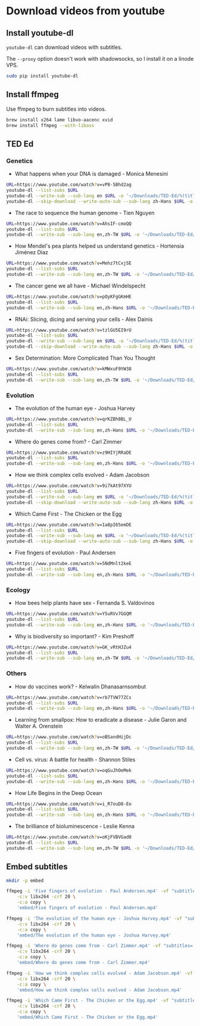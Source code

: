 # Download videos from youtube

## Install youtube-dl

`youtube-dl` can download videos with subtitles.

The `--proxy` option doesn't work with shadowsocks, so I install it on a linode VPS.

```bash
sudo pip install youtube-dl
```

## Install ffmpeg

Use ffmpeg to burn subtitles into videos.

```bash
brew install x264 lame libvo-aacenc xvid
brew install ffmpeg --with-libass
```

## TED Ed

### Genetics

* What happens when your DNA is damaged - Monica Menesini

```bash
URL=https://www.youtube.com/watch?v=vP8-5Bhd2ag
youtube-dl --list-subs $URL
youtube-dl --write-sub --sub-lang en $URL -o '~/Downloads/TED-Ed/%(title)s.%(ext)s'
youtube-dl --skip-download --write-auto-sub --sub-lang zh-Hans $URL -o '~/Downloads/TED-Ed/%(title)s.%(ext)s'
```

* The race to sequence the human genome - Tien Nguyen

```bash
URL=https://www.youtube.com/watch?v=AhsIF-cmoQQ
youtube-dl --list-subs $URL
youtube-dl --write-sub --sub-lang en,zh-TW $URL -o '~/Downloads/TED-Ed/%(title)s.%(ext)s'
```

* How Mendel's pea plants helped us understand genetics - Hortensia Jiménez Díaz

```bash
URL=https://www.youtube.com/watch?v=Mehz7tCxjSE
youtube-dl --list-subs $URL
youtube-dl --write-sub --sub-lang en,zh-TW $URL -o '~/Downloads/TED-Ed/%(title)s.%(ext)s'
```

* The cancer gene we all have - Michael Windelspecht

```bash
URL=https://www.youtube.com/watch?v=pOyKFgGKmHE
youtube-dl --list-subs $URL
youtube-dl --write-sub --sub-lang en,zh-Hans $URL -o '~/Downloads/TED-Ed/%(title)s.%(ext)s'
```

* RNAi: Slicing, dicing and serving your cells - Alex Dainis

```bash
URL=https://www.youtube.com/watch?v=tzlGU5EI9rU
youtube-dl --list-subs $URL
youtube-dl --write-sub --sub-lang en $URL -o '~/Downloads/TED-Ed/%(title)s.%(ext)s'
youtube-dl --skip-download --write-auto-sub --sub-lang zh-Hans $URL -o '~/Downloads/TED-Ed/%(title)s.%(ext)s'
```

* Sex Determination: More Complicated Than You Thought

```bash
URL=https://www.youtube.com/watch?v=kMWxuF9YW38
youtube-dl --list-subs $URL
youtube-dl --write-sub --sub-lang en,zh-TW $URL -o '~/Downloads/TED-Ed/%(title)s.%(ext)s'
```

### Evolution

* The evolution of the human eye - Joshua Harvey

```bash
URL=https://www.youtube.com/watch?v=qrKZBh8BL_U
youtube-dl --list-subs $URL
youtube-dl --write-sub --sub-lang en,zh-Hans $URL -o '~/Downloads/TED-Ed/%(title)s.%(ext)s'
```

* Where do genes come from? - Carl Zimmer

```bash
URL=https://www.youtube.com/watch?v=z9HIYjRRaDE
youtube-dl --list-subs $URL
youtube-dl --write-sub --sub-lang en,zh-Hans $URL -o '~/Downloads/TED-Ed/%(title)s.%(ext)s'
```

* How we think complex cells evolved - Adam Jacobson

```bash
URL=https://www.youtube.com/watch?v=9i7kAt97XYU
youtube-dl --list-subs $URL
youtube-dl --write-sub --sub-lang en $URL -o '~/Downloads/TED-Ed/%(title)s.%(ext)s'
youtube-dl --skip-download --write-auto-sub --sub-lang zh-Hans $URL -o '~/Downloads/TED-Ed/%(title)s.%(ext)s'
```

* Which Came First - The Chicken or the Egg

```bash
URL=https://www.youtube.com/watch?v=1a8pI65emDE
youtube-dl --list-subs $URL
youtube-dl --write-sub --sub-lang en $URL -o '~/Downloads/TED-Ed/%(title)s.%(ext)s'
youtube-dl --skip-download --write-auto-sub --sub-lang zh-Hans $URL -o '~/Downloads/TED-Ed/%(title)s.%(ext)s'
```

* Five fingers of evolution - Paul Andersen

```bash
URL=https://www.youtube.com/watch?v=5NdMnlt2keE
youtube-dl --list-subs $URL
youtube-dl --write-sub --sub-lang en,zh-Hans $URL -o '~/Downloads/TED-Ed/%(title)s.%(ext)s'
```

### Ecology

* How bees help plants have sex - Fernanda S. Valdovinos

```bash
URL=https://www.youtube.com/watch?v=Y5uRVv7GGQM
youtube-dl --list-subs $URL
youtube-dl --write-sub --sub-lang en,zh-Hans $URL -o '~/Downloads/TED-Ed/%(title)s.%(ext)s'
```

* Why is biodiversity so important? - Kim Preshoff

```bash
URL=https://www.youtube.com/watch?v=GK_vRtHJZu4
youtube-dl --list-subs $URL
youtube-dl --write-sub --sub-lang en,zh-TW $URL -o '~/Downloads/TED-Ed/%(title)s.%(ext)s'
```

### Others

* How do vaccines work? - Kelwalin Dhanasarnsombut

```bash
URL=https://www.youtube.com/watch?v=rb7TVW77ZCs
youtube-dl --list-subs $URL
youtube-dl --write-sub --sub-lang en,zh-Hans $URL -o '~/Downloads/TED-Ed/%(title)s.%(ext)s'
```

* Learning from smallpox: How to eradicate a disease - Julie Garon and Walter A. Orenstein

```bash
URL=https://www.youtube.com/watch?v=oBSandHijDc
youtube-dl --list-subs $URL
youtube-dl --write-sub --sub-lang en,zh-TW $URL -o '~/Downloads/TED-Ed/%(title)s.%(ext)s'
```

* Cell vs. virus: A battle for health - Shannon Stiles

```bash
URL=https://www.youtube.com/watch?v=oqGuJhOeMek
youtube-dl --list-subs $URL
youtube-dl --write-sub --sub-lang en,zh-Hans $URL -o '~/Downloads/TED-Ed/%(title)s.%(ext)s'
```

* How Life Begins in the Deep Ocean

```bash
URL=https://www.youtube.com/watch?v=i_R7ouD8-Eo
youtube-dl --list-subs $URL
youtube-dl --write-sub --sub-lang en,zh-Hans $URL -o '~/Downloads/TED-Ed/%(title)s.%(ext)s'
```

* The brilliance of bioluminescence - Leslie Kenna

```bash
URL=https://www.youtube.com/watch?v=oKjFVBVGad0
youtube-dl --list-subs $URL
youtube-dl --write-sub --sub-lang en,zh-TW $URL -o '~/Downloads/TED-Ed/%(title)s.%(ext)s'
```

## Embed subtitles

```bash
mkdir -p embed

ffmpeg -i 'Five fingers of evolution - Paul Andersen.mp4' -vf "subtitles='Five fingers of evolution - Paul Andersen.zh-Hans.srt'" \
    -c:v libx264 -crf 20 \
    -c:a copy \
    'embed/Five fingers of evolution - Paul Andersen.mp4'

ffmpeg -i 'The evolution of the human eye - Joshua Harvey.mp4' -vf "subtitles='The evolution of the human eye - Joshua Harvey.zh-Hans.srt'" \
    -c:v libx264 -crf 20 \
    -c:a copy \
    'embed/The evolution of the human eye - Joshua Harvey.mp4'

ffmpeg -i 'Where do genes come from - Carl Zimmer.mp4' -vf "subtitles='Where do genes come from - Carl Zimmer.zh-Hans.srt'" \
    -c:v libx264 -crf 20 \
    -c:a copy \
    'embed/Where do genes come from - Carl Zimmer.mp4'

ffmpeg -i 'How we think complex cells evolved - Adam Jacobson.mp4' -vf "subtitles='How we think complex cells evolved - Adam Jacobson.en.srt'" \
    -c:v libx264 -crf 20 \
    -c:a copy \
    'embed/How we think complex cells evolved - Adam Jacobson.mp4'

ffmpeg -i 'Which Came First - The Chicken or the Egg.mp4' -vf "subtitles='Which Came First - The Chicken or the Egg.en.srt'" \
    -c:v libx264 -crf 20 \
    -c:a copy \
    'embed/Which Came First - The Chicken or the Egg.mp4'
```
